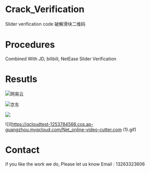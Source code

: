 # Crack_Verification
Slider verification code 破解滑块二维码

# Procedures
Combined With JD, bilibili, NetEase Slider Verification

# Resutls

![网易云](http://wiki.kailanghuang.club/images/6eaefc62-c2a5-4f49-484c-a4c35b3ca4db.gif)

![京东](https://qcloudtest-1253784566.cos.ap-guangzhou.myqcloud.com/BliBli_online-video-cutter.com.gif)

![](https://qcloudtest-1253784566.cos.ap-guangzhou.myqcloud.com/JD_online-video-cutter.com.gif)

![](https://qcloudtest-1253784566.cos.ap-guangzhou.myqcloud.com/Net_online-video-cutter.com (1).gif)


# Contact
 if you like the work we do, Please let us know
 Email : 13263323606
